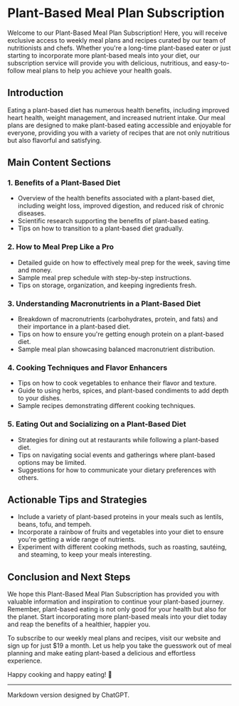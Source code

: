 # Plant-Based Meal Plan Subscription

Welcome to our Plant-Based Meal Plan Subscription! Here, you will receive exclusive access to weekly meal plans and recipes curated by our team of nutritionists and chefs. Whether you're a long-time plant-based eater or just starting to incorporate more plant-based meals into your diet, our subscription service will provide you with delicious, nutritious, and easy-to-follow meal plans to help you achieve your health goals.

## Introduction

Eating a plant-based diet has numerous health benefits, including improved heart health, weight management, and increased nutrient intake. Our meal plans are designed to make plant-based eating accessible and enjoyable for everyone, providing you with a variety of recipes that are not only nutritious but also flavorful and satisfying.

## Main Content Sections

### 1. Benefits of a Plant-Based Diet
- Overview of the health benefits associated with a plant-based diet, including weight loss, improved digestion, and reduced risk of chronic diseases.
- Scientific research supporting the benefits of plant-based eating.
- Tips on how to transition to a plant-based diet gradually.

### 2. How to Meal Prep Like a Pro
- Detailed guide on how to effectively meal prep for the week, saving time and money.
- Sample meal prep schedule with step-by-step instructions.
- Tips on storage, organization, and keeping ingredients fresh.

### 3. Understanding Macronutrients in a Plant-Based Diet
- Breakdown of macronutrients (carbohydrates, protein, and fats) and their importance in a plant-based diet.
- Tips on how to ensure you're getting enough protein on a plant-based diet.
- Sample meal plan showcasing balanced macronutrient distribution.

### 4. Cooking Techniques and Flavor Enhancers
- Tips on how to cook vegetables to enhance their flavor and texture.
- Guide to using herbs, spices, and plant-based condiments to add depth to your dishes.
- Sample recipes demonstrating different cooking techniques.

### 5. Eating Out and Socializing on a Plant-Based Diet
- Strategies for dining out at restaurants while following a plant-based diet.
- Tips on navigating social events and gatherings where plant-based options may be limited.
- Suggestions for how to communicate your dietary preferences with others.

## Actionable Tips and Strategies

- Include a variety of plant-based proteins in your meals such as lentils, beans, tofu, and tempeh.
- Incorporate a rainbow of fruits and vegetables into your diet to ensure you're getting a wide range of nutrients.
- Experiment with different cooking methods, such as roasting, sautéing, and steaming, to keep your meals interesting.

## Conclusion and Next Steps

We hope this Plant-Based Meal Plan Subscription has provided you with valuable information and inspiration to continue your plant-based journey. Remember, plant-based eating is not only good for your health but also for the planet. Start incorporating more plant-based meals into your diet today and reap the benefits of a healthier, happier you.

To subscribe to our weekly meal plans and recipes, visit our website and sign up for just $19 a month. Let us help you take the guesswork out of meal planning and make eating plant-based a delicious and effortless experience.

Happy cooking and happy eating! 🌱

---
Markdown version designed by ChatGPT.